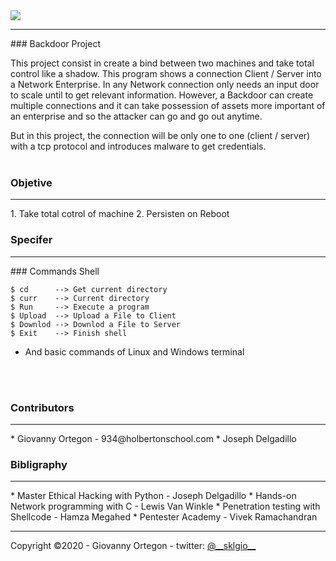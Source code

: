 <img src="https://d2z6c3c3r6k4bx.cloudfront.net/uploads/event/logo/1061432/a991d937097e8176adf1ea7196beb80f.png">
<hr>
### Backdoor Project

This project consist in create a bind between two machines and take total control like a shadow. This program shows a connection Client / Server into a Network Enterprise. In any Network connection only needs an input door to scale until to get relevant information. However, a Backdoor can create multiple connections and it can take possession of assets more important of an enterprise and so the attacker can go and go out anytime.<br>

But in this project, the connection will be only one to one (client / server) with a tcp protocol and introduces malware to get credentials.<br><br>

### Objetive
<hr>
1. Take total cotrol of machine
2. Persisten on Reboot


### Specifer
<hr>
### Commands Shell

```
$ cd      --> Get current directory
$ curr    --> Current directory
$ Run     --> Execute a program
$ Upload  --> Upload a File to Client
$ Downlod --> Downlod a File to Server
$ Exit    --> Finish shell
```

* And basic commands of Linux and Windows terminal

<br><br>

### Contributors
<hr>
* Giovanny Ortegon - 934@holbertonschool.com</li>
* Joseph Delgadillo</li>

### Bibligraphy
<hr>
* Master Ethical Hacking with Python - Joseph Delgadillo</li>
* Hands-on Network programming with C - Lewis Van Winkle</li>
* Penetration testing with Shellcode - Hamza Megahed</li>
* Pentester Academy - Vivek Ramachandran</li>
<hr>
Copyright &copy;2020 - Giovanny Ortegon - twitter: <a href="https://twitter.com/__sklgio__">@__sklgio__</a>
